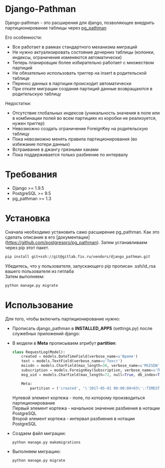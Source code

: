 # Django-Pathman

Django-pathman - это расширения для django, позволяющее внедрить партиционирование таблицы через [pg_pathman](https://postgrespro.ru/docs/postgrespro/9.6/pg-pathman)

Его особенности:

- Все работает в рамках стандартного механизма миграций
- Не нужно актуализировать состояние дочерних таблицы (колонки, индексы, ограничения изменяются автоматически)
- Теперь планировщик более избирательно работает с множеством партиций
- Не обязательно использовать триггер на insert в родительской таблице
- Перенос данных в партиции происходит автоматически
- При откате миграции создания партиций данные возвращаются в родительскую таблицу

Недостатки:

- Отсутствие глобальных индексов (уникальность значения в поле или в комбинации полей во всем партициях из коробки не реализуется, нужен триггер)
- Невозможно создать ограничение ForeignKey на родительскую таблицу
- Пока невозможно менять правила партиционирования (во избежание потери данных)
- Встраивание в джангу грязными хаками
- Пока поддерживается только разбиение по интервалу

# Требования

- Django >= 1.9.5
- PostgreSQL >= 9.5
- pg_pathman >= 1.3

# Установка

Сначала необходимо установить само расширение pg_pathman. Как это сделать описание в его [документации] (https://github.com/postgrespro/pg_pathman). Затем устанавливаем через pip этот пакет.
```bash
pip install git+ssh://git@gitlab.fix.ru/vendors/django_pathman.git
```
Убедитесь, что у пользователя, запускающего pip прописан .ssh/id_rsa вашего пользователя из гитлаба
<br/>Затем выполняем:
```bash
python manage.py migrate
```

# Использование

Для того, чтобы включить партиционирование нужно:

- Прописать django_pathman в **INSTALLED_APPS** (settings.py) после служебных приложений django:
- В модели в **Meta** прописываем атрибут **partition**:
  ```python
  class RequestLog(Model):
      created = models.DateTimeField(verbose_name=u'Время')
      text = models.TextField(verbose_name=u'Текст')
      msisdn = models.CharField(max_length=30, verbose_name=u'MSISDN', db_index=True)
      subscription = models.ForeignKey(Subscription, verbose_name=u'Подписка', null=True)
      msg_uid = models.CharField(max_length=72, null=True, db_index=True, unique=True)

      Meta:
          partition = ('created', '\'2017-05-01 00:00:00+03\'::TIMESTAMP WITH TIME ZONE', 'INTERVAL \'1 month\'')
  ```
  Нулевой элемент кортежа - поле, по которому производиться партиционирование <br/>
  Первый элемент кортежа - начальное значение разбиения в нотации PostgreSQL <br/>
  Второй элемент кортежа - интервал разбиения в нотации PostgreSQL

- Создаем файл миграции:

  ```sh
  python manage.py makemigrations
  ```

- Выполняем миграцию:

  ```sh
  python manage.py migrate
  ```